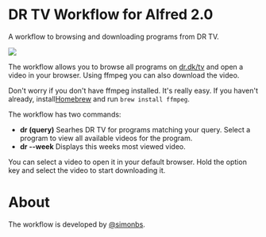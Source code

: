 DR TV Workflow for Alfred 2.0
===========================

A workflow to browsing and downloading programs from DR TV.

![](https://raw.github.com/simonbs/alfred-drtv-workflow/master/screenshot.png)

The workflow allows you to browse all programs on [dr.dk/tv](http://dr.dk/tv) and open a video in your browser. Using ffmpeg you can also download the video.

Don't worry if you don't have ffmpeg installed. It's really easy. If you haven't already, install[Homebrew](http://brew.sh) and run `brew install ffmpeg`.

The workflow has two commands:
- **dr (query)** Searhes DR TV for programs matching your query. Select a program to view all available videos for the program.
- **dr --week** Displays this weeks most viewed video.

You can select a video to open it in your default browser. Hold the option key and select the video to start downloading it.

About
===
The workflow is developed by [@simonbs](http://twitter.com/simonbs).
